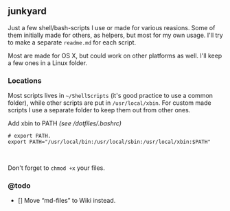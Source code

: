 junkyard
--------

Just a few shell/bash-scripts I use or made for various reasions. Some of them initially made for others, as helpers, but most for my own usage. I'll try to make a separate `readme.md` for each script.

Most are made for OS X, but could work on other platforms as well. I'll keep a few ones in a Linux folder.



### Locations

Most scripts lives in `~/ShellScripts` (it's good practice to use a common folder), while other scripts are put in `/usr/local/xbin`. For custom made scripts I use a separate folder to keep them out from other ones.

Add xbin to PATH _(see /dotfiles/.bashrc)_


	# export PATH.
	export PATH="/usr/local/bin:/usr/local/sbin:/usr/local/xbin:$PATH"

 

Don't forget to `chmod +x` your files.

### @todo

- [] Move “md-files” to Wiki instead.
